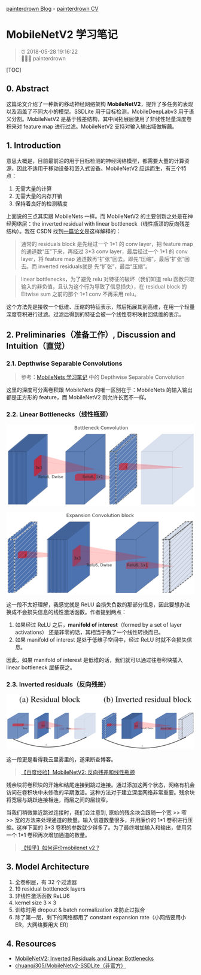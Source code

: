 [painterdrown Blog](https://painterdrown.github.io) - [painterdrown CV](https://painterdrown.github.io/cv)

# MobileNetV2 学习笔记

> ⏰ 2018-05-28 19:16:22<br/>
> 👨🏻‍💻 painterdrown

[TOC]

## 0. Abstract

这篇论文介绍了一种新的移动神经网络架构 **MobileNetV2**，提升了多任务的表现以及涵盖了不同大小的模型。SSDLite 用于目标检测，MobileDeepLabv3 用于语义分割。MobileNetV2 是基于残差结构，其中间拓展层使用了非线性轻量深度卷积来对 feature map 进行过滤。MobileNetV2 支持对输入输出域做解藕。

## 1. Introduction

意思大概是，目前最前沿的用于目标检测的神经网络模型，都需要大量的计算资源，因此不适用于移动设备和嵌入式设备。MobileNetV2 应运而生，有三个特点：

1. 无需大量的计算
2. 无需大量的内存开销
3. 保持着良好的检测精度

上面说的三点其实跟 MobileNets 一样。而 MobileNetV2 的主要创新之处是在神经网络层：the inverted residual with linear bottleneck（线性瓶颈的反向残差结构）。我在 CSDN 找到[一篇论文](https://blog.csdn.net/u011995719/article/details/79135818)是这样解释的：

> 通常的 residuals block 是先经过一个 1\*1 的 conv layer，把 feature map 的通道数“压”下来，再经过 3\*3 conv layer，最后经过一个 1\*1 的 conv layer，将 feature map 通道数再“扩张”回去。即先“压缩”，最后“扩张”回去。而 inverted residuals就是 先“扩张”，最后“压缩”。

> linear bottlenecks，为了避免 relu 对特征的破坏（我们知道 relu 函数只取输入的非负值，且认为这个行为导致了信息损失），在 residual block 的 Eltwise sum 之前的那个 1\*1 conv 不再采用 relu。

这个方法先是接收一个低维、压缩的特征表示，然后拓展其到高维，在用一个轻量深度卷积进行过滤。过滤后得到的特征会被一个线性卷积映射回低维的表示。

## 2. Preliminaries（准备工作）, Discussion and Intuition（直觉）

### 2.1. Depthwise Separable Convolutions

> 参考：[MobileNets 学习笔记](https://painterdrown.github.io/cv/mobilenet) 中的 Depthwise Separable Convolution

这里的深度可分离卷积跟 MobileNets 的唯一区别在于：MobileNets 的输入输出都是正方形的 feature，而 MobileNetV2 则允许长宽不一样。

### 2.2. Linear Bottlenecks（线性瓶颈）

![](images/bottleneck1.png)

![](images/bottleneck2.png)

这一段不太好理解，我感觉就是 ReLU 会损失负数的那部分信息，因此要想办法换成不会损失信息的线性激活函数。作者提到两点：

1. 如果经过 ReLU 之后，**manifold of interest**（formed by a set of layer activations） 还是非零的话，其相当于做了一个线性转换而已。
2. 如果 manifold of interest 是处于低维子空间中，经过 ReLU 时就不会损失信息。

因此，如果 manifold of interest 是低维的话，我们就可以通过往卷积块插入 linear bottleneck 层捕获之。

### 2.3. Inverted residuals（反向残差）

![](images/residual.png)

这一段更是看得我云里雾里的，遂果断查博客。

> [【百度经验】MobileNetV2: 反向残差和线性瓶颈](http://baijiahao.baidu.com/s?id=1597561152826234409)

残余块将卷积块的开始和结尾连接到跳过连接。通过添加这两个状态，网络有机会访问在卷积块中未修改的早期激活。这种方法对于建立深度网络非常重要。残余块将宽层与跳跃连接相连，而层之间的层较窄。

当我们稍微靠近跳过连接时，我们会注意到, 原始的残余块会跟随一个宽 >> 窄 >> 宽的方法来处理通道的数量。输入信道数量很多，并用廉价的 1\*1 卷积进行压缩。这样下面的 3\*3 卷积的参数就少得多了。为了最终增加输入和输出，使用另一个 1\*1 卷积再次增加通道的数量。

> [【知乎】如何评价mobilenet v2 ?](https://www.zhihu.com/question/265709710/answer/297996096)

## 3. Model Architecture

1. 全卷积层，有 32 个过滤器
2. 19 residual bottleneck layers
3. 非线性激活函数 ReLU6
4. kernel size 3 × 3
5. 训练时用 dropout & batch normalization 来防止过拟合
6. 除了第一层，剩下的网络都用了 constant expansion rate（小网络要用小 ER，大网络要用大 ER）

## 4. Resources

+ [MobileNetV2: Inverted Residuals and Linear Bottlenecks](assets/MobileNetV2.pdf)
+ [chuanqi305/MobileNetv2-SSDLite（非官方）](https://github.com/chuanqi305/MobileNetv2-SSDLite)
